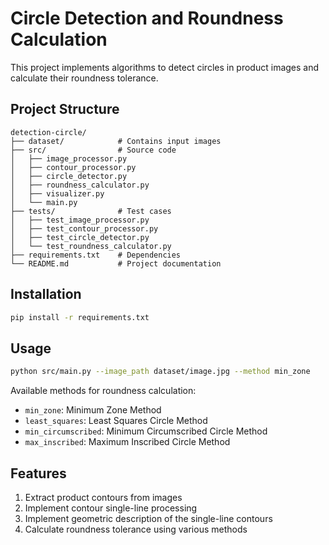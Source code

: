 # Circle Detection and Roundness Calculation

This project implements algorithms to detect circles in product images and calculate their roundness tolerance.

## Project Structure
```
detection-circle/
├── dataset/            # Contains input images
├── src/                # Source code
│   ├── image_processor.py
│   ├── contour_processor.py
│   ├── circle_detector.py
│   ├── roundness_calculator.py
│   ├── visualizer.py
│   └── main.py
├── tests/              # Test cases
│   ├── test_image_processor.py
│   ├── test_contour_processor.py
│   ├── test_circle_detector.py
│   └── test_roundness_calculator.py
├── requirements.txt    # Dependencies
└── README.md           # Project documentation
```

## Installation

```bash
pip install -r requirements.txt
```

## Usage

```bash
python src/main.py --image_path dataset/image.jpg --method min_zone
```

Available methods for roundness calculation:
- `min_zone`: Minimum Zone Method
- `least_squares`: Least Squares Circle Method
- `min_circumscribed`: Minimum Circumscribed Circle Method
- `max_inscribed`: Maximum Inscribed Circle Method

## Features

1. Extract product contours from images
2. Implement contour single-line processing
3. Implement geometric description of the single-line contours
4. Calculate roundness tolerance using various methods
